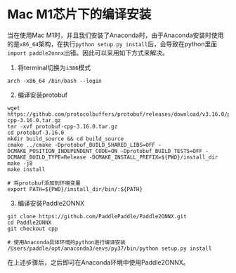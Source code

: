 # Mac M1芯片下的编译安装

当在使用Mac M1时，并且我们安装了Anaconda时，由于Anaconda安装时使用的是`x86_64`架构，在执行`python setup.py install`后，会导致在python里面`import paddle2onnx`出错。因此可以采用如下方式来解决。

1. 将terminal切换为`i386`模式
```
arch -x86_64 /bin/bash --login
```

2. 编译安装protobuf
```
wget https://github.com/protocolbuffers/protobuf/releases/download/v3.16.0/protobuf-cpp-3.16.0.tar.gz
tar -xvf protobuf-cpp-3.16.0.tar.gz
cd protobuf-3.16.0
mkdir build_source && cd build_source
cmake ../cmake -Dprotobuf_BUILD_SHARED_LIBS=OFF -DCMAKE_POSITION_INDEPENDENT_CODE=ON -Dprotobuf_BUILD_TESTS=OFF -DCMAKE_BUILD_TYPE=Release -DCMAKE_INSTALL_PREFIX=${PWD}/install_dir
make -j8
make install

# 将protobuf添加到环境变量
export PATH=${PWD}/install_dir/bin/:${PATH}
```

3. 编译安装Paddle2ONNX
```
git clone https://github.com/PaddlePaddle/Paddle2ONNX.git
cd Paddle2ONNX
git checkout cpp

# 使用Anaconda具体环境的python进行编译安装
/Users/paddle/opt/anaconda3/envs/py37/bin/python setup.py install
```

在上述步骤后，之后即可在Anaconda环境中使用Paddle2ONNX。
